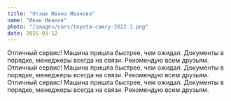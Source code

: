 ```yaml
---
title: "Отзыв Ивана Иванова"
name: "Иван Иванов"
photo: "/images/cars/toyota-camry-2022-1.png"
date: 2025-03-12
---
```

Отличный сервис! Машина пришла быстрее, чем ожидал. Документы в порядке,
менеджеры всегда на связи. Рекомендую всем друзьям.
Отличный сервис! Машина пришла быстрее, чем ожидал. Документы в порядке,
менеджеры всегда на связи. Рекомендую всем друзьям.
Отличный сервис! Машина пришла быстрее, чем ожидал. Документы в порядке,
менеджеры всегда на связи. Рекомендую всем друзьям.
